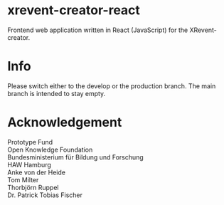 # xrevent-creator-react
Frontend web application written in React (JavaScript) for the XRevent-creator.

# Info
Please switch either to the develop or the production branch. The main branch is intended to stay empty.

# Acknowledgement
Prototype Fund<br/>
Open Knowledge Foundation<br/>
Bundesministerium für Bildung und Forschung<br/>
HAW Hamburg<br/>
Anke von der Heide<br/>
Tom Milter<br/>
Thorbjörn Ruppel<br/>
Dr. Patrick Tobias Fischer<br/>
